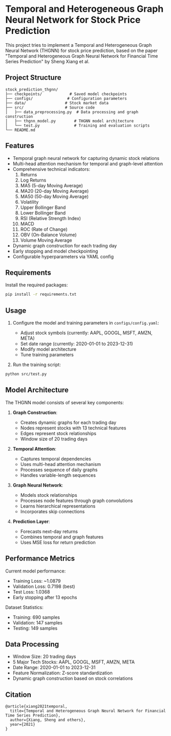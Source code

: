# Temporal and Heterogeneous Graph Neural Network for Stock Price Prediction

This project tries to implement a Temporal and Heterogeneous Graph Neural Network (THGNN) for stock price prediction, based on the paper "Temporal and Heterogeneous Graph Neural Network for Financial Time Series Prediction" by Sheng Xiang et al.

## Project Structure

```
stock_prediction_thgnn/
├── checkpoints/            # Saved model checkpoints
├── configs/               # Configuration parameters
├── data/                 # Stock market data
├── src/                  # Source code
│   ├── data_preprocessing.py  # Data processing and graph construction
│   ├── thgnn_model.py        # THGNN model architecture
│   └── test.py               # Training and evaluation scripts
└── README.md
```

## Features

- Temporal graph neural network for capturing dynamic stock relations
- Multi-head attention mechanism for temporal and graph-level attention
- Comprehensive technical indicators:
  1. Returns
  2. Log Returns
  3. MA5 (5-day Moving Average)
  4. MA20 (20-day Moving Average)
  5. MA50 (50-day Moving Average)
  6. Volatility
  7. Upper Bollinger Band
  8. Lower Bollinger Band
  9. RSI (Relative Strength Index)
  10. MACD
  11. ROC (Rate of Change)
  12. OBV (On-Balance Volume)
  13. Volume Moving Average
- Dynamic graph construction for each trading day
- Early stopping and model checkpointing
- Configurable hyperparameters via YAML config

## Requirements

Install the required packages:

```bash
pip install -r requirements.txt
```

## Usage

1. Configure the model and training parameters in `configs/config.yaml`:
   - Adjust stock symbols (currently: AAPL, GOOGL, MSFT, AMZN, META)
   - Set date range (currently: 2020-01-01 to 2023-12-31)
   - Modify model architecture
   - Tune training parameters

2. Run the training script:
```bash
python src/test.py
```

## Model Architecture

The THGNN model consists of several key components:

1. **Graph Construction**:
   - Creates dynamic graphs for each trading day
   - Nodes represent stocks with 13 technical features
   - Edges represent stock relationships
   - Window size of 20 trading days

2. **Temporal Attention**:
   - Captures temporal dependencies
   - Uses multi-head attention mechanism
   - Processes sequence of daily graphs
   - Handles variable-length sequences

3. **Graph Neural Network**:
   - Models stock relationships
   - Processes node features through graph convolutions
   - Learns hierarchical representations
   - Incorporates skip connections

4. **Prediction Layer**:
   - Forecasts next-day returns
   - Combines temporal and graph features
   - Uses MSE loss for return prediction

## Performance Metrics

Current model performance:
- Training Loss: ~1.0879
- Validation Loss: 0.7198 (best)
- Test Loss: 1.0368
- Early stopping after 13 epochs

Dataset Statistics:
- Training: 690 samples
- Validation: 147 samples
- Testing: 149 samples

## Data Processing

- Window Size: 20 trading days
- 5 Major Tech Stocks: AAPL, GOOGL, MSFT, AMZN, META
- Date Range: 2020-01-01 to 2023-12-31
- Feature Normalization: Z-score standardization
- Dynamic graph construction based on stock correlations

## Citation

```
@article{xiang2021temporal,
  title={Temporal and Heterogeneous Graph Neural Network for Financial Time Series Prediction},
  author={Xiang, Sheng and others},
  year={2021}
}
